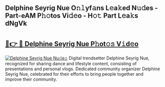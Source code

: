 ## Delphine Seyrig Nue O𝚗𝚕yf𝚊ns L𝚎a𝚔ed N𝚞𝚍es - Part-eAM P𝚑𝚘tos Vi𝚍𝚎o - H𝚘𝚝 Part L𝚎a𝚔s dNgVk

# <h2><a href="http://kf27tf.oniu.top/?m=Delphine+Seyrig+Nue">🔗👉 🔴 Delphine Seyrig Nue P𝚑ot𝚘𝚜 V𝚒d𝚎o</a></h2>

[![Delphine Seyrig Nue Nu𝚍e𝚜](https://i.imgur.com/0qMVB7G.gif)](http://kf27tf.oniu.top/?m=Delphine+Seyrig+Nue)
Digital trendsetter Delphine Seyrig Nue, recognized for sharing dance and lifestyle content, consisting of presentations and personal vlogs. Dedicated community organizer Delphine Seyrig Nue, celebrated for their efforts to bring people together and improve their community.  

